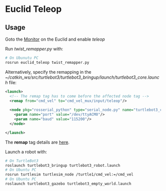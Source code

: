 # Euclid Teleop 

## Usage

Goto the [Monitor](http://euclid.local/#apps) on the Euclid and enable *teleop*

Run *twist_remapper.py* with: 
```bash
# On Ubunutu PC
rosrun euclid_teleop twist_remapper.py
```

Alternatively, specify the remapping in the *~/catkin_ws/src/turtlebot3/turtlebot3_bringup/launch/turtlebot3_core.launch* file:
```xml
<launch>
  <!-- The remap tag has to come before the affected node tag -->
  <remap from="cmd_vel" to="cmd_vel_mux/input/teleop"/>
  
  <node pkg="rosserial_python" type="serial_node.py" name="turtlebot3_core" output="screen">
    <param name="port" value="/dev/ttyACM0"/>
    <param name="baud" value="115200"/>
  </node>

</launch>
``` 

The **remap** tag details are [here](http://wiki.ros.org/roslaunch/XML/remap).

Launch a robot with:
```bash
# On TurtleBot3
roslaunch turtlebot3_bringup turtlebot3_robot.launch
# On Ubuntu PC
rosrun turtlesim turtlesim_node /turtle1/cmd_vel:=/cmd_vel
# On Ubuntu PC
roslaunch turtlebot3_gazebo turtlebot3_empty_world.launch
```

